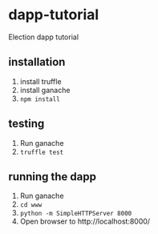 # dapp-tutorial
Election dapp tutorial

## installation
1. install truffle
2. install ganache
3. `npm install`

## testing
1. Run ganache
2. `truffle test`

## running the dapp
1. Run ganache
2. `cd www`
3. `python -m SimpleHTTPServer 8000`
4. Open browser to http://localhost:8000/
